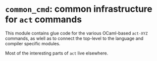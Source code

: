 # `common_cmd`: common infrastructure for `act` commands

This module contains glue code for the various OCaml-based `act-XYZ`
commands, as wlell as to connect the top-level to the language and
compiler specific modules.

Most of the interesting parts of `act` live elsewhere.
